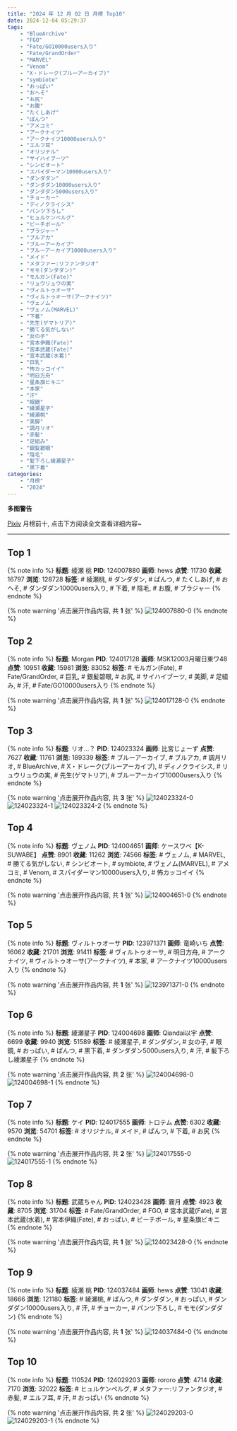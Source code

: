 ```yaml
---
title: "2024 年 12 月 02 日 月榜 Top10"
date: 2024-12-04 05:29:37
tags:
    - "BlueArchive"
    - "FGO"
    - "Fate/GO10000users入り"
    - "Fate/GrandOrder"
    - "MARVEL"
    - "Venom"
    - "X・ドレーク(ブルーアーカイブ)"
    - "symbiote"
    - "おっぱい"
    - "おへそ"
    - "お尻"
    - "お腹"
    - "たくしあげ"
    - "ぱんつ"
    - "アメコミ"
    - "アークナイツ"
    - "アークナイツ10000users入り"
    - "エルフ耳"
    - "オリジナル"
    - "サイハイブーツ"
    - "シンビオート"
    - "スパイダーマン10000users入り"
    - "ダンダダン"
    - "ダンダダン10000users入り"
    - "ダンダダン5000users入り"
    - "チョーカー"
    - "ディノクライシス"
    - "パンツ下ろし"
    - "ヒュルケンベルグ"
    - "ビーチボール"
    - "ブラジャー"
    - "ブルアカ"
    - "ブルーアーカイブ"
    - "ブルーアーカイブ10000users入り"
    - "メイド"
    - "メタファー:リファンタジオ"
    - "モモ(ダンダダン)"
    - "モルガン(Fate)"
    - "リュウリュウの実"
    - "ヴィルトゥオーサ"
    - "ヴィルトゥオーサ(アークナイツ)"
    - "ヴェノム"
    - "ヴェノム(MARVEL)"
    - "下着"
    - "先生(ゲマトリア)"
    - "勝てる気がしない"
    - "女の子"
    - "宮本伊織(Fate)"
    - "宮本武蔵(Fate)"
    - "宮本武蔵(水着)"
    - "巨乳"
    - "怖カッコイイ"
    - "明日方舟"
    - "星条旗ビキニ"
    - "本家"
    - "汗"
    - "眼鏡"
    - "綾瀬星子"
    - "綾瀬桃"
    - "美脚"
    - "調月リオ"
    - "赤髪"
    - "足組み"
    - "銀髪碧眼"
    - "陰毛"
    - "髪下ろし綾瀬星子"
    - "黒下着"
categories:
    - "月榜"
    - "2024"
---
```


<i class="fa fa-triangle-exclamation"></i>**多图警告**<i class="fa fa-triangle-exclamation"></i>

[Pixiv](https://www.pixiv.net/) 月榜前十, 点击下方阅读全文查看详细内容~

<!-- more -->

---

## Top 1

{% note info %}
**标题**: 綾瀬 桃
**PID**: 124007880 **画师**: hews
**点赞**: 11730 **收藏**: 16797 **浏览**: 128728
**标签**: # 綾瀬桃, # ダンダダン, # ぱんつ, # たくしあげ, # おへそ, # ダンダダン10000users入り, # 下着, # 陰毛, # お腹, # ブラジャー
{% endnote %}

{% note warning '点击展开作品内容, 共 **1** 张' %}
![124007880-0](https://i.pixiv.re/img-original/img/2024/11/05/01/32/23/124007880_p0.png)
{% endnote %}

## Top 2

{% note info %}
**标题**: Morgan
**PID**: 124017128 **画师**: MSK12003月曜日東ワ48
**点赞**: 10951 **收藏**: 15981 **浏览**: 83052
**标签**: # モルガン(Fate), # Fate/GrandOrder, # 巨乳, # 銀髪碧眼, # お尻, # サイハイブーツ, # 美脚, # 足組み, # 汗, # Fate/GO10000users入り
{% endnote %}

{% note warning '点击展开作品内容, 共 **1** 张' %}
![124017128-0](https://i.pixiv.re/img-original/img/2024/11/05/13/12/02/124017128_p0.png)
{% endnote %}

## Top 3

{% note info %}
**标题**: リオ…？
**PID**: 124023324 **画师**: 比宮じょーず
**点赞**: 7627 **收藏**: 11761 **浏览**: 189339
**标签**: # ブルーアーカイブ, # ブルアカ, # 調月リオ, # BlueArchive, # X・ドレーク(ブルーアーカイブ), # ディノクライシス, # リュウリュウの実, # 先生(ゲマトリア), # ブルーアーカイブ10000users入り
{% endnote %}

{% note warning '点击展开作品内容, 共 **3** 张' %}
![124023324-0](https://i.pixiv.re/img-original/img/2024/11/05/19/00/17/124023324_p0.png)
![124023324-1](https://i.pixiv.re/img-original/img/2024/11/05/19/00/17/124023324_p1.png)
![124023324-2](https://i.pixiv.re/img-original/img/2024/11/05/19/00/17/124023324_p2.png)
{% endnote %}

## Top 4

{% note info %}
**标题**: ヴェノム
**PID**: 124004651 **画师**: ケースワベ【K-SUWABE】
**点赞**: 8901 **收藏**: 11262 **浏览**: 74566
**标签**: # ヴェノム, # MARVEL, # 勝てる気がしない, # シンビオート, # symbiote, # ヴェノム(MARVEL), # アメコミ, # Venom, # スパイダーマン10000users入り, # 怖カッコイイ
{% endnote %}

{% note warning '点击展开作品内容, 共 **1** 张' %}
![124004651-0](https://i.pixiv.re/img-original/img/2024/11/05/00/00/27/124004651_p0.jpg)
{% endnote %}

## Top 5

{% note info %}
**标题**: ヴィルトゥオーサ
**PID**: 123971371 **画师**: 竜崎いち
**点赞**: 16062 **收藏**: 21701 **浏览**: 91411
**标签**: # ヴィルトゥオーサ, # 明日方舟, # アークナイツ, # ヴィルトゥオーサ(アークナイツ), # 本家, # アークナイツ10000users入り
{% endnote %}

{% note warning '点击展开作品内容, 共 **1** 张' %}
![123971371-0](https://i.pixiv.re/img-original/img/2024/11/04/00/00/15/123971371_p0.jpg)
{% endnote %}

## Top 6

{% note info %}
**标题**: 綾瀬星子
**PID**: 124004698 **画师**: Qiandai以宇
**点赞**: 6699 **收藏**: 9940 **浏览**: 51589
**标签**: # 綾瀬星子, # ダンダダン, # 女の子, # 眼鏡, # おっぱい, # ぱんつ, # 黒下着, # ダンダダン5000users入り, # 汗, # 髪下ろし綾瀬星子
{% endnote %}

{% note warning '点击展开作品内容, 共 **2** 张' %}
![124004698-0](https://i.pixiv.re/img-original/img/2024/11/05/00/00/39/124004698_p0.png)
![124004698-1](https://i.pixiv.re/img-original/img/2024/11/05/00/00/39/124004698_p1.png)
{% endnote %}

## Top 7

{% note info %}
**标题**: ケイ
**PID**: 124017555 **画师**: トロテム
**点赞**: 6302 **收藏**: 9570 **浏览**: 54701
**标签**: # オリジナル, # メイド, # ぱんつ, # 下着, # お尻
{% endnote %}

{% note warning '点击展开作品内容, 共 **2** 张' %}
![124017555-0](https://i.pixiv.re/img-original/img/2024/11/05/13/42/24/124017555_p0.jpg)
![124017555-1](https://i.pixiv.re/img-original/img/2024/11/05/13/42/24/124017555_p1.jpg)
{% endnote %}

## Top 8

{% note info %}
**标题**: 武蔵ちゃん
**PID**: 124023428 **画师**: 霧月
**点赞**: 4923 **收藏**: 8705 **浏览**: 31704
**标签**: # Fate/GrandOrder, # FGO, # 宮本武蔵(Fate), # 宮本武蔵(水着), # 宮本伊織(Fate), # おっぱい, # ビーチボール, # 星条旗ビキニ
{% endnote %}

{% note warning '点击展开作品内容, 共 **1** 张' %}
![124023428-0](https://i.pixiv.re/img-original/img/2024/11/05/19/02/37/124023428_p0.jpg)
{% endnote %}

## Top 9

{% note info %}
**标题**: 綾瀬 桃
**PID**: 124037484 **画师**: hews
**点赞**: 13041 **收藏**: 18666 **浏览**: 121180
**标签**: # 綾瀬桃, # ぱんつ, # ダンダダン, # おっぱい, # ダンダダン10000users入り, # 汗, # チョーカー, # パンツ下ろし, # モモ(ダンダダン)
{% endnote %}

{% note warning '点击展开作品内容, 共 **1** 张' %}
![124037484-0](https://i.pixiv.re/img-original/img/2024/11/06/03/27/55/124037484_p0.png)
{% endnote %}

## Top 10

{% note info %}
**标题**: 110524
**PID**: 124029203 **画师**: rororo
**点赞**: 4714 **收藏**: 7170 **浏览**: 32022
**标签**: # ヒュルケンベルグ, # メタファー:リファンタジオ, # 赤髪, # エルフ耳, # 汗, # おっぱい
{% endnote %}

{% note warning '点击展开作品内容, 共 **2** 张' %}
![124029203-0](https://i.pixiv.re/img-original/img/2024/11/05/22/11/48/124029203_p0.jpg)
![124029203-1](https://i.pixiv.re/img-original/img/2024/11/05/22/11/48/124029203_p1.jpg)
{% endnote %}
